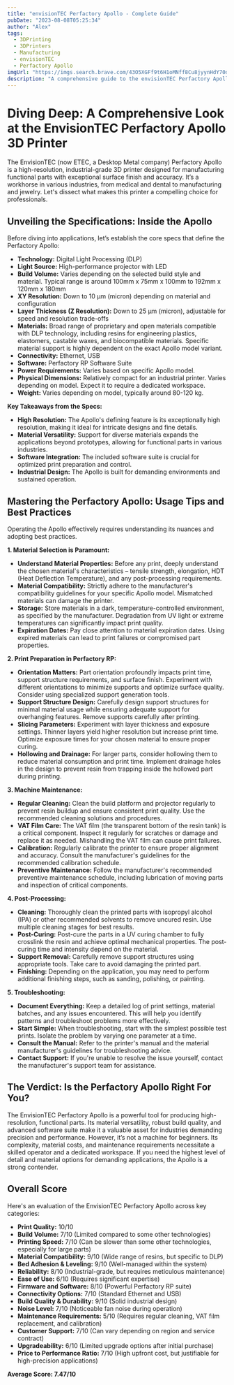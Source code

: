 ```yaml
---
title: "envisionTEC Perfactory Apollo - Complete Guide"
pubDate: "2023-08-08T05:25:34"
author: "Alex"
tags:
  - 3DPrinting
  - 3DPrinters
  - Manufacturing
  - envisionTEC
  - Perfactory Apollo
imgUrl: "https://imgs.search.brave.com/43O5XGFf9t6H1oMNff8Cu8jyynHdY70dkEW7zyglgLA/rs:fit:860:0:0:0/g:ce/aHR0cHM6Ly93d3cu/YW5pd2FhLmNvbS93/cC1jb250ZW50L3Vw/bG9hZHMvMjAxNC8x/MC8zRC1wcmludGVy/LUVudmlzaW9uVEVD/LVBlcmZhY3Rvcnkt/QXBvbGxvLWZyb250/LTE1MXgzMDAuanBn"
description: "A comprehensive guide to the envisionTEC Perfactory Apollo, covering specifications, usage tips, and comparisons with similar products."
---
```


# Diving Deep: A Comprehensive Look at the EnvisionTEC Perfactory Apollo 3D Printer

The EnvisionTEC (now ETEC, a Desktop Metal company) Perfactory Apollo is a high-resolution, industrial-grade 3D printer designed for manufacturing functional parts with exceptional surface finish and accuracy. It’s a workhorse in various industries, from medical and dental to manufacturing and jewelry. Let's dissect what makes this printer a compelling choice for professionals.

## Unveiling the Specifications: Inside the Apollo

Before diving into applications, let’s establish the core specs that define the Perfactory Apollo:

*   **Technology:** Digital Light Processing (DLP)
*   **Light Source:** High-performance projector with LED
*   **Build Volume:** Varies depending on the selected build style and material. Typical range is around 100mm x 75mm x 100mm to 192mm x 120mm x 180mm
*   **XY Resolution:** Down to 10 µm (micron) depending on material and configuration
*   **Layer Thickness (Z Resolution):** Down to 25 µm (micron), adjustable for speed and resolution trade-offs
*   **Materials:** Broad range of proprietary and open materials compatible with DLP technology, including resins for engineering plastics, elastomers, castable waxes, and biocompatible materials. Specific material support is highly dependent on the exact Apollo model variant.
*   **Connectivity:** Ethernet, USB
*   **Software:** Perfactory RP Software Suite
*   **Power Requirements:** Varies based on specific Apollo model.
*   **Physical Dimensions:** Relatively compact for an industrial printer. Varies depending on model. Expect it to require a dedicated workspace.
*   **Weight:** Varies depending on model, typically around 80-120 kg.

**Key Takeaways from the Specs:**

*   **High Resolution:** The Apollo's defining feature is its exceptionally high resolution, making it ideal for intricate designs and fine details.
*   **Material Versatility:** Support for diverse materials expands the applications beyond prototypes, allowing for functional parts in various industries.
*   **Software Integration:** The included software suite is crucial for optimized print preparation and control.
*   **Industrial Design:** The Apollo is built for demanding environments and sustained operation.

## Mastering the Perfactory Apollo: Usage Tips and Best Practices

Operating the Apollo effectively requires understanding its nuances and adopting best practices.

**1. Material Selection is Paramount:**

*   **Understand Material Properties:** Before any print, deeply understand the chosen material's characteristics – tensile strength, elongation, HDT (Heat Deflection Temperature), and any post-processing requirements.
*   **Material Compatibility:** Strictly adhere to the manufacturer's compatibility guidelines for your specific Apollo model. Mismatched materials can damage the printer.
*   **Storage:** Store materials in a dark, temperature-controlled environment, as specified by the manufacturer. Degradation from UV light or extreme temperatures can significantly impact print quality.
*   **Expiration Dates:** Pay close attention to material expiration dates. Using expired materials can lead to print failures or compromised part properties.

**2. Print Preparation in Perfactory RP:**

*   **Orientation Matters:** Part orientation profoundly impacts print time, support structure requirements, and surface finish. Experiment with different orientations to minimize supports and optimize surface quality. Consider using specialized support generation tools.
*   **Support Structure Design:** Carefully design support structures for minimal material usage while ensuring adequate support for overhanging features. Remove supports carefully after printing.
*   **Slicing Parameters:** Experiment with layer thickness and exposure settings. Thinner layers yield higher resolution but increase print time. Optimize exposure times for your chosen material to ensure proper curing.
*   **Hollowing and Drainage:** For larger parts, consider hollowing them to reduce material consumption and print time. Implement drainage holes in the design to prevent resin from trapping inside the hollowed part during printing.

**3. Machine Maintenance:**

*   **Regular Cleaning:** Clean the build platform and projector regularly to prevent resin buildup and ensure consistent print quality. Use the recommended cleaning solutions and procedures.
*   **VAT Film Care:** The VAT film (the transparent bottom of the resin tank) is a critical component. Inspect it regularly for scratches or damage and replace it as needed. Mishandling the VAT film can cause print failures.
*   **Calibration:** Regularly calibrate the printer to ensure proper alignment and accuracy. Consult the manufacturer's guidelines for the recommended calibration schedule.
*   **Preventive Maintenance:** Follow the manufacturer's recommended preventive maintenance schedule, including lubrication of moving parts and inspection of critical components.

**4. Post-Processing:**

*   **Cleaning:** Thoroughly clean the printed parts with isopropyl alcohol (IPA) or other recommended solvents to remove uncured resin. Use multiple cleaning stages for best results.
*   **Post-Curing:** Post-cure the parts in a UV curing chamber to fully crosslink the resin and achieve optimal mechanical properties. The post-curing time and intensity depend on the material.
*   **Support Removal:** Carefully remove support structures using appropriate tools. Take care to avoid damaging the printed part.
*   **Finishing:** Depending on the application, you may need to perform additional finishing steps, such as sanding, polishing, or painting.

**5. Troubleshooting:**

*   **Document Everything:** Keep a detailed log of print settings, material batches, and any issues encountered. This will help you identify patterns and troubleshoot problems more effectively.
*   **Start Simple:** When troubleshooting, start with the simplest possible test prints. Isolate the problem by varying one parameter at a time.
*   **Consult the Manual:** Refer to the printer's manual and the material manufacturer's guidelines for troubleshooting advice.
*   **Contact Support:** If you're unable to resolve the issue yourself, contact the manufacturer's support team for assistance.

## The Verdict: Is the Perfactory Apollo Right For You?

The EnvisionTEC Perfactory Apollo is a powerful tool for producing high-resolution, functional parts. Its material versatility, robust build quality, and advanced software suite make it a valuable asset for industries demanding precision and performance. However, it’s not a machine for beginners. Its complexity, material costs, and maintenance requirements necessitate a skilled operator and a dedicated workspace. If you need the highest level of detail and material options for demanding applications, the Apollo is a strong contender.

## Overall Score

Here's an evaluation of the EnvisionTEC Perfactory Apollo across key categories:

*   **Print Quality:** 10/10
*   **Build Volume:** 7/10 (Limited compared to some other technologies)
*   **Printing Speed:** 7/10 (Can be slower than some other technologies, especially for large parts)
*   **Material Compatibility:** 9/10 (Wide range of resins, but specific to DLP)
*   **Bed Adhesion & Leveling:** 9/10 (Well-managed within the system)
*   **Reliability:** 8/10 (Industrial-grade, but requires meticulous maintenance)
*   **Ease of Use:** 6/10 (Requires significant expertise)
*   **Firmware and Software:** 8/10 (Powerful Perfactory RP suite)
*   **Connectivity Options:** 7/10 (Standard Ethernet and USB)
*   **Build Quality & Durability:** 9/10 (Solid industrial design)
*   **Noise Level:** 7/10 (Noticeable fan noise during operation)
*   **Maintenance Requirements:** 5/10 (Requires regular cleaning, VAT film replacement, and calibration)
*   **Customer Support:** 7/10 (Can vary depending on region and service contract)
*   **Upgradeability:** 6/10 (Limited upgrade options after initial purchase)
*   **Price to Performance Ratio:** 7/10 (High upfront cost, but justifiable for high-precision applications)

**Average Score: 7.47/10**
